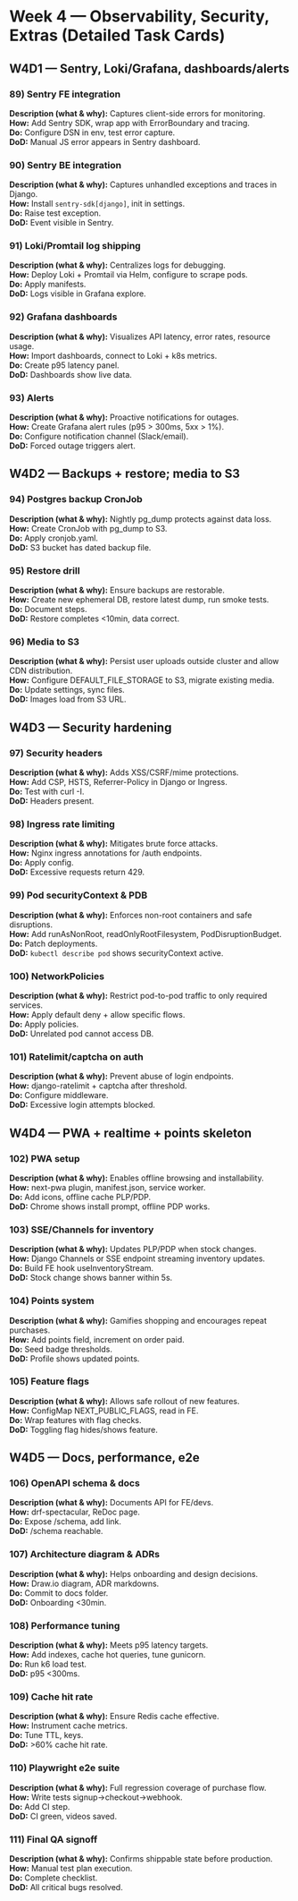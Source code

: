 # Week 4 — Observability, Security, Extras (Detailed Task Cards)

## W4D1 — Sentry, Loki/Grafana, dashboards/alerts

### 89) Sentry FE integration

**Description (what & why):** Captures client-side errors for monitoring.  
**How:** Add Sentry SDK, wrap app with ErrorBoundary and tracing.  
**Do:** Configure DSN in env, test error capture.  
**DoD:** Manual JS error appears in Sentry dashboard.

### 90) Sentry BE integration

**Description (what & why):** Captures unhandled exceptions and traces in Django.  
**How:** Install `sentry-sdk[django]`, init in settings.  
**Do:** Raise test exception.  
**DoD:** Event visible in Sentry.

### 91) Loki/Promtail log shipping

**Description (what & why):** Centralizes logs for debugging.  
**How:** Deploy Loki + Promtail via Helm, configure to scrape pods.  
**Do:** Apply manifests.  
**DoD:** Logs visible in Grafana explore.

### 92) Grafana dashboards

**Description (what & why):** Visualizes API latency, error rates, resource usage.  
**How:** Import dashboards, connect to Loki + k8s metrics.  
**Do:** Create p95 latency panel.  
**DoD:** Dashboards show live data.

### 93) Alerts

**Description (what & why):** Proactive notifications for outages.  
**How:** Create Grafana alert rules (p95 > 300ms, 5xx > 1%).  
**Do:** Configure notification channel (Slack/email).  
**DoD:** Forced outage triggers alert.

## W4D2 — Backups + restore; media to S3

### 94) Postgres backup CronJob

**Description (what & why):** Nightly pg_dump protects against data loss.  
**How:** Create CronJob with pg_dump to S3.  
**Do:** Apply cronjob.yaml.  
**DoD:** S3 bucket has dated backup file.

### 95) Restore drill

**Description (what & why):** Ensure backups are restorable.  
**How:** Create new ephemeral DB, restore latest dump, run smoke tests.  
**Do:** Document steps.  
**DoD:** Restore completes <10min, data correct.

### 96) Media to S3

**Description (what & why):** Persist user uploads outside cluster and allow CDN distribution.  
**How:** Configure DEFAULT_FILE_STORAGE to S3, migrate existing media.  
**Do:** Update settings, sync files.  
**DoD:** Images load from S3 URL.

## W4D3 — Security hardening

### 97) Security headers

**Description (what & why):** Adds XSS/CSRF/mime protections.  
**How:** Add CSP, HSTS, Referrer-Policy in Django or Ingress.  
**Do:** Test with curl -I.  
**DoD:** Headers present.

### 98) Ingress rate limiting

**Description (what & why):** Mitigates brute force attacks.  
**How:** Nginx ingress annotations for /auth endpoints.  
**Do:** Apply config.  
**DoD:** Excessive requests return 429.

### 99) Pod securityContext & PDB

**Description (what & why):** Enforces non-root containers and safe disruptions.  
**How:** Add runAsNonRoot, readOnlyRootFilesystem, PodDisruptionBudget.  
**Do:** Patch deployments.  
**DoD:** `kubectl describe pod` shows securityContext active.

### 100) NetworkPolicies

**Description (what & why):** Restrict pod-to-pod traffic to only required services.  
**How:** Apply default deny + allow specific flows.  
**Do:** Apply policies.  
**DoD:** Unrelated pod cannot access DB.

### 101) Ratelimit/captcha on auth

**Description (what & why):** Prevent abuse of login endpoints.  
**How:** django-ratelimit + captcha after threshold.  
**Do:** Configure middleware.  
**DoD:** Excessive login attempts blocked.

## W4D4 — PWA + realtime + points skeleton

### 102) PWA setup

**Description (what & why):** Enables offline browsing and installability.  
**How:** next-pwa plugin, manifest.json, service worker.  
**Do:** Add icons, offline cache PLP/PDP.  
**DoD:** Chrome shows install prompt, offline PDP works.

### 103) SSE/Channels for inventory

**Description (what & why):** Updates PLP/PDP when stock changes.  
**How:** Django Channels or SSE endpoint streaming inventory updates.  
**Do:** Build FE hook useInventoryStream.  
**DoD:** Stock change shows banner within 5s.

### 104) Points system

**Description (what & why):** Gamifies shopping and encourages repeat purchases.  
**How:** Add points field, increment on order paid.  
**Do:** Seed badge thresholds.  
**DoD:** Profile shows updated points.

### 105) Feature flags

**Description (what & why):** Allows safe rollout of new features.  
**How:** ConfigMap NEXT_PUBLIC_FLAGS, read in FE.  
**Do:** Wrap features with flag checks.  
**DoD:** Toggling flag hides/shows feature.

## W4D5 — Docs, performance, e2e

### 106) OpenAPI schema & docs

**Description (what & why):** Documents API for FE/devs.  
**How:** drf-spectacular, ReDoc page.  
**Do:** Expose /schema, add link.  
**DoD:** /schema reachable.

### 107) Architecture diagram & ADRs

**Description (what & why):** Helps onboarding and design decisions.  
**How:** Draw.io diagram, ADR markdowns.  
**Do:** Commit to docs folder.  
**DoD:** Onboarding <30min.

### 108) Performance tuning

**Description (what & why):** Meets p95 latency targets.  
**How:** Add indexes, cache hot queries, tune gunicorn.  
**Do:** Run k6 load test.  
**DoD:** p95 <300ms.

### 109) Cache hit rate

**Description (what & why):** Ensure Redis cache effective.  
**How:** Instrument cache metrics.  
**Do:** Tune TTL, keys.  
**DoD:** >60% cache hit rate.

### 110) Playwright e2e suite

**Description (what & why):** Full regression coverage of purchase flow.  
**How:** Write tests signup→checkout→webhook.  
**Do:** Add CI step.  
**DoD:** CI green, videos saved.

### 111) Final QA signoff

**Description (what & why):** Confirms shippable state before production.  
**How:** Manual test plan execution.  
**Do:** Complete checklist.  
**DoD:** All critical bugs resolved.

